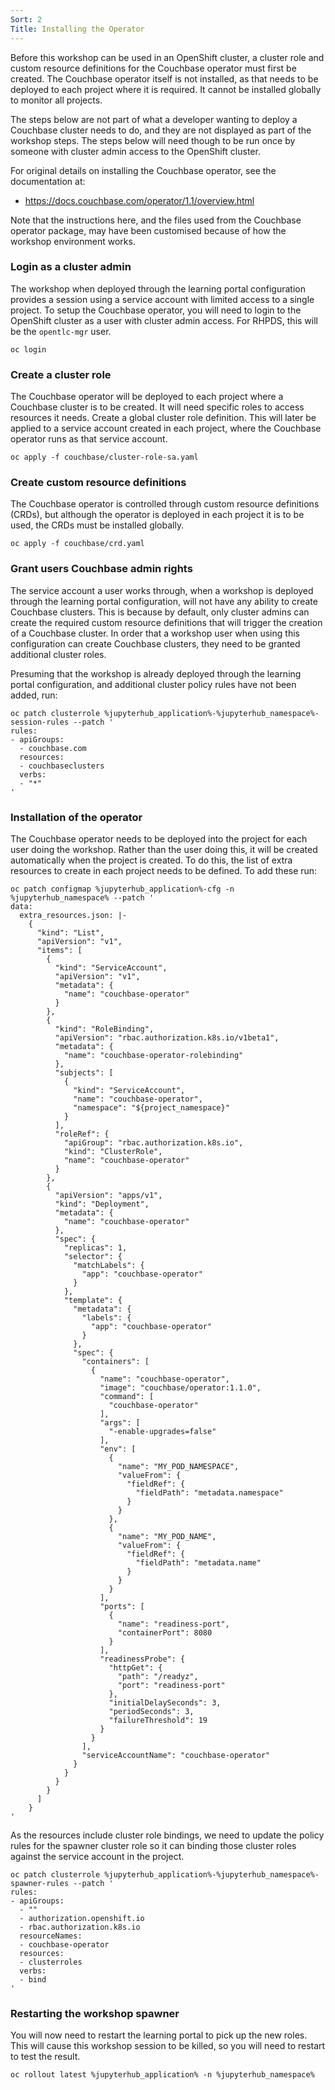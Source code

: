 ```yaml
---
Sort: 2
Title: Installing the Operator
---
```


Before this workshop can be used in an OpenShift cluster, a cluster role and custom resource definitions for the Couchbase operator must first be created. The Couchbase operator itself is not installed, as that needs to be deployed to each project where it is required. It cannot be installed globally to monitor all projects.

The steps below are not part of what a developer wanting to deploy a Couchbase cluster needs to do, and they are not displayed as part of the workshop steps. The steps below will need though to be run once by someone with cluster admin access to the OpenShift cluster.

For original details on installing the Couchbase operator, see the documentation at:

* https://docs.couchbase.com/operator/1.1/overview.html

Note that the instructions here, and the files used from the Couchbase operator package, may have been customised because of how the workshop environment works.

### Login as a cluster admin

The workshop when deployed through the learning portal configuration provides a session using a service account with limited access to a single project. To setup the Couchbase operator, you will need to login to the OpenShift cluster as a user with cluster admin access. For RHPDS, this will be the `opentlc-mgr` user.

```execute
oc login
```

### Create a cluster role

The Couchbase operator will be deployed to each project where a Couchbase cluster is to be created. It will need specific roles to access resources it needs. Create a global cluster role definition. This will later be applied to a service account created in each project, where the Couchbase operator runs as that service account.

```execute
oc apply -f couchbase/cluster-role-sa.yaml
```

### Create custom resource definitions

The Couchbase operator is controlled through custom resource definitions (CRDs), but although the operator is deployed in each project it is to be used, the CRDs must be installed globally.

```execute
oc apply -f couchbase/crd.yaml
```

### Grant users Couchbase admin rights

The service account a user works through, when a workshop is deployed through the learning portal configuration, will not have any ability to create Couchbase clusters. This is because by default, only cluster admins can create the required custom resource definitions that will trigger the creation of a Couchbase cluster. In order that a workshop user when using this configuration can create Couchbase clusters, they need to be granted additional cluster roles.

Presuming that the workshop is already deployed through the learning portal configuration, and additional cluster policy rules have not been added, run:

```execute
oc patch clusterrole %jupyterhub_application%-%jupyterhub_namespace%-session-rules --patch '
rules:
- apiGroups:
  - couchbase.com
  resources:
  - couchbaseclusters
  verbs:
  - "*"
'
```

### Installation of the operator

The Couchbase operator needs to be deployed into the project for each user doing the workshop. Rather than the user doing this, it will be created automatically when the project is created. To do this, the list of extra resources to create in each project needs to be defined. To add these run:

```execute
oc patch configmap %jupyterhub_application%-cfg -n %jupyterhub_namespace% --patch '
data:
  extra_resources.json: |-
    {
      "kind": "List",
      "apiVersion": "v1",
      "items": [
        {
          "kind": "ServiceAccount",
          "apiVersion": "v1",
          "metadata": {
            "name": "couchbase-operator"
          }
        },
        {
          "kind": "RoleBinding",
          "apiVersion": "rbac.authorization.k8s.io/v1beta1",
          "metadata": {
            "name": "couchbase-operator-rolebinding"
          },
          "subjects": [
            {
              "kind": "ServiceAccount",
              "name": "couchbase-operator",
              "namespace": "${project_namespace}"
            }
          ],
          "roleRef": {
            "apiGroup": "rbac.authorization.k8s.io",
            "kind": "ClusterRole",
            "name": "couchbase-operator"
          }
        },
        {
          "apiVersion": "apps/v1",
          "kind": "Deployment",
          "metadata": {
            "name": "couchbase-operator"
          },
          "spec": {
            "replicas": 1,
            "selector": {
              "matchLabels": {
                "app": "couchbase-operator"
              }
            },
            "template": {
              "metadata": {
                "labels": {
                  "app": "couchbase-operator"
                }
              },
              "spec": {
                "containers": [
                  {
                    "name": "couchbase-operator",
                    "image": "couchbase/operator:1.1.0",
                    "command": [
                      "couchbase-operator"
                    ],
                    "args": [
                      "-enable-upgrades=false"
                    ],
                    "env": [
                      {
                        "name": "MY_POD_NAMESPACE",
                        "valueFrom": {
                          "fieldRef": {
                            "fieldPath": "metadata.namespace"
                          }
                        }
                      },
                      {
                        "name": "MY_POD_NAME",
                        "valueFrom": {
                          "fieldRef": {
                            "fieldPath": "metadata.name"
                          }
                        }
                      }
                    ],
                    "ports": [
                      {
                        "name": "readiness-port",
                        "containerPort": 8080
                      }
                    ],
                    "readinessProbe": {
                      "httpGet": {
                        "path": "/readyz",
                        "port": "readiness-port"
                      },
                      "initialDelaySeconds": 3,
                      "periodSeconds": 3,
                      "failureThreshold": 19
                    }
                  }
                ],
                "serviceAccountName": "couchbase-operator"
              }
            }
          }
        }
      ]
    }
'
```

As the resources include cluster role bindings, we need to update the policy rules for the spawner cluster role so it can binding those cluster roles against the service account in the project.
 
```execute
oc patch clusterrole %jupyterhub_application%-%jupyterhub_namespace%-spawner-rules --patch '
rules:
- apiGroups:
  - ""
  - authorization.openshift.io
  - rbac.authorization.k8s.io
  resourceNames:
  - couchbase-operator
  resources:
  - clusterroles
  verbs:
  - bind
'
```

### Restarting the workshop spawner

You will now need to restart the learning portal to pick up the new roles. This will cause this workshop session to be killed, so you will need to restart to test the result.

```execute
oc rollout latest %jupyterhub_application% -n %jupyterhub_namespace%
```
